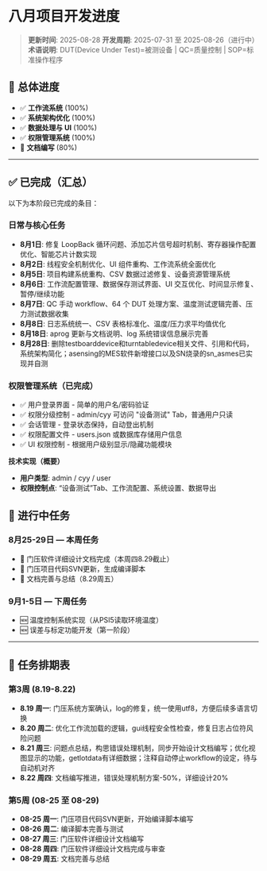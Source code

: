# 八月项目开发进度

> **更新时间**: 2025-08-28
> **开发周期**: 2025-07-31 至 2025-08-26（进行中）
> **术语说明**: DUT(Device Under Test)=被测设备 | QC=质量控制 | SOP=标准操作程序

## 🎯 总体进度

- ✅ **工作流系统** (100%)
- ✅ **系统架构优化** (100%)
- ✅ **数据处理与 UI** (100%)
- ✅ **权限管理系统** (100%)
- 🔄 **文档编写** (80%)

---

## ✅ 已完成（汇总）

以下为本阶段已完成的条目：

### 日常与核心任务

- **8月1日**: 修复 LoopBack 循环问题、添加芯片信号超时机制、寄存器操作配置优化、智能芯片计数实现
- **8月2日**: 线程安全机制优化、UI 组件重构、工作流系统全面优化
- **8月5日**: 项目构建系统重构、CSV 数据过滤修复、设备资源管理系统
- **8月6日**: 工作流配置管理、数据保存测试界面、UI 交互优化、时间显示修复、暂停/继续功能
- **8月7日**: QC 手动 workflow、64 个 DUT 处理方案、温度测试逻辑完善、压力测试数据收集
- **8月8日**: 日志系统统一、CSV 表格标准化、温度/压力求平均值优化
- **8月18日**: aprog 更新与文档说明、log 系统错误信息展示完善
- **8月28日**: 删除testboarddevice和turntabledevice相关文件、引用和代码，系统架构简化；asensing的MES软件新增接口以及SN烧录的sn_asmes已实现并自测

### 权限管理系统（已完成）

- ✅ 用户登录界面 - 简单的用户名/密码验证
- ✅ 权限分级控制 - admin/cyy 可访问 "设备测试" Tab，普通用户只读
- ✅ 会话管理 - 登录状态保持，自动登出机制
- ✅ 权限配置文件 - users.json 或数据库存储用户信息
- ✅ UI 权限控制 - 根据用户级别显示/隐藏功能模块

**技术实现（概要）**

- **用户类型**: admin / cyy / user
- **权限控制点**: “设备测试”Tab、工作流配置、系统设置、数据导出

## 🔄 进行中任务

### 8月25-29日 — 本周任务

- 🔄 门压软件详细设计文档完成（本周四8.29截止）
- 🔄 门压项目代码SVN更新，生成编译脚本
- 📝 文档完善与总结（8.29周五）

### 9月1-5日 — 下周任务

- 🆕 温度控制系统实现（从PSI5读取环境温度）
- 🆕 误差与标定功能开发（第一阶段）

---

## 📅 任务排期表

### 第3周 (8.19-8.22)

- **8.19 周一**: 门压系统方案确认，log的修复，统一使用utf8，方便后续多语言切换
- **8.20 周二**: 优化工作流加载的逻辑，gui线程安全性检查，修复日志占位符风险问题
- **8.21 周三**: 问题点总结，构思错误处理机制，同步开始设计文档编写；优化视图显示的功能，getlotdata有详细数据；注释自动停止workflow的设定，待与自动机对齐
- **8.22 周四**: 文档编写推进，错误处理机制方案-50%，详细设计20%

### 第5周 (08-25 至 08-29)

- **08-25 周一**: 门压项目代码SVN更新，开始编译脚本编写
- **08-26 周二**: 编译脚本完善与测试
- **08-27 周三**: 门压软件详细设计文档编写
- **08-28 周四**: 门压软件详细设计文档完成与审查
- **08-29 周五**: 文档完善与总结

